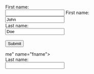  <form>
  <label for="fname">First name:</label><br>
  <input type="text" id="fna <form action="/action_page.php">
  <label for="fname">First name:</label><br>
  <input type="text" id="fname" name="fname" value="John"><br>
  <label for="lname">Last name:</label><br>
  <input type="text" id="lname" name="lname" value="Doe"><br><br>
  <input type="submit" value="Submit">
</form> me" name="fname"><br>
  <label for="lname">Last name:</label><br>
  <input type="text" id="lname" name="lname">
</form> 

